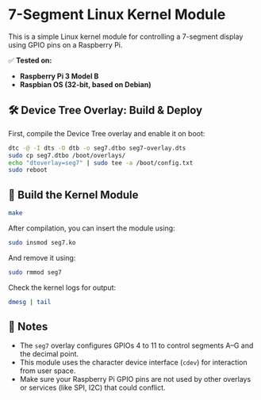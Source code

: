 # 7-Segment Linux Kernel Module

This is a simple Linux kernel module for controlling a 7-segment display using GPIO pins on a Raspberry Pi.

✅ **Tested on:**  
- **Raspberry Pi 3 Model B**  
- **Raspbian OS (32-bit, based on Debian)**

## 🛠️ Device Tree Overlay: Build & Deploy

First, compile the Device Tree overlay and enable it on boot:

```bash
dtc -@ -I dts -O dtb -o seg7.dtbo seg7-overlay.dts
sudo cp seg7.dtbo /boot/overlays/
echo "dtoverlay=seg7" | sudo tee -a /boot/config.txt
sudo reboot
```

## 🔧 Build the Kernel Module

```bash
make
```

After compilation, you can insert the module using:

```bash
sudo insmod seg7.ko
```

And remove it using:

```bash
sudo rmmod seg7
```

Check the kernel logs for output:

```bash
dmesg | tail
```

## 📌 Notes

- The `seg7` overlay configures GPIOs 4 to 11 to control segments A–G and the decimal point.
- This module uses the character device interface (`cdev`) for interaction from user space.
- Make sure your Raspberry Pi GPIO pins are not used by other overlays or services (like SPI, I2C) that could conflict.
